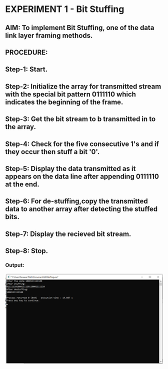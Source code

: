 # EXPERIMENT 1 - Bit Stuffing

## AIM: To implement Bit Stuffing, one of the data link layer framing methods.

## PROCEDURE:

## Step-1: Start.

## Step-2: Initialize the array for transmitted stream with the special bit pattern 0111110 which indicates the beginning of the frame.

## Step-3: Get the bit stream to b transmitted in to the array.

## Step-4: Check for the five consecutive 1's and if they occur then stuff a bit '0'.

## Step-5: Display the data transmitted as it appears on the data line after appending 0111110 at the end.

## Step-6: For de-stuffing,copy the transmitted data to another array after detecting the stuffed bits.

## Step-7: Display the recieved bit stream.

## Step-8: Stop.

### Output:
![output](BitStuffing_O.png)
